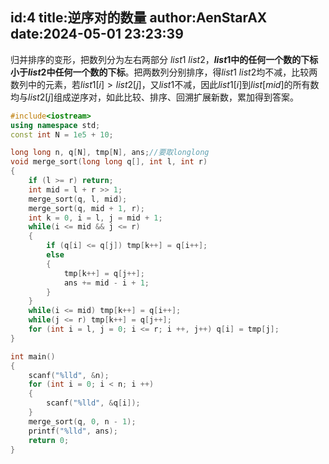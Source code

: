 id:4
title:逆序对的数量
author:AenStarAX
date:2024-05-01 23:23:39
---
归并排序的变形，把数列分为左右两部分 $list1$ $list2$，**$list1$中的任何一个数的下标小于$list2$中任何一个数的下标**。把两数列分别排序，得$list1$ $list2$均不减，比较两数列中的元素，若$list1[i]>list2[j]$，又$list1$不减，因此$list1[i]$到$list[mid]$的所有数均与$list2[j]$组成逆序对，如此比较、排序、回溯扩展新数，累加得到答案。 
```cpp
#include<iostream>
using namespace std;
const int N = 1e5 + 10;

long long n, q[N], tmp[N], ans;//要取longlong
void merge_sort(long long q[], int l, int r)
{
    if (l >= r) return;
    int mid = l + r >> 1;
    merge_sort(q, l, mid);
    merge_sort(q, mid + 1, r);
    int k = 0, i = l, j = mid + 1;
    while(i <= mid && j <= r)
    {
        if (q[i] <= q[j]) tmp[k++] = q[i++];
        else
        {
            tmp[k++] = q[j++];
            ans += mid - i + 1;
        } 
    }
    while(i <= mid) tmp[k++] = q[i++];
    while(j <= r) tmp[k++] = q[j++];
    for (int i = l, j = 0; i <= r; i ++, j++) q[i] = tmp[j];
}

int main()
{
    scanf("%lld", &n);
    for (int i = 0; i < n; i ++)
    {
        scanf("%lld", &q[i]);
    }
    merge_sort(q, 0, n - 1);
    printf("%lld", ans);
    return 0;
}
```